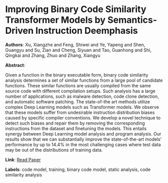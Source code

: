 # Improving Binary Code Similarity Transformer Models by Semantics-Driven Instruction Deemphasis

**Authors**: Xu, Xiangzhe and Feng, Shiwei and Ye, Yapeng and Shen, Guangyu and Su, Zian and Cheng, Siyuan and Tao, Guanhong and Shi, Qingkai and Zhang, Zhuo and Zhang, Xiangyu

**Abstract**:

Given a function in the binary executable form, binary code similarity analysis determines a set of similar functions from a large pool of candidate functions. These similar functions are usually compiled from the same source code with different compilation setups. Such analysis has a large number of applications, such as malware detection, code clone detection, and automatic software patching. The state-of-the art methods utilize complex Deep Learning models such as Transformer models. We observe that these models suffer from undesirable instruction distribution biases caused by specific compiler conventions. We develop a novel technique to detect such biases and repair them by removing the corresponding instructions from the dataset and finetuning the models. This entails synergy between Deep Learning model analysis and program analysis. Our results show that we can substantially improve the state-of-the-art models’ performance by up to 14.4\% in the most challenging cases where test data may be out of the distributions of training data.

**Link**: [Read Paper](https://doi.org/10.1145/3597926.3598121)

**Labels**: code model, training, binary code model, static analysis, code similarity analysis
